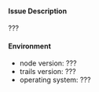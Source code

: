 #### Issue Description
???

#### Environment
- node version: ???
- trails version: ???
- operating system: ???
